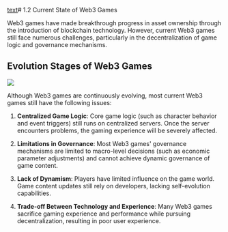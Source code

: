 [text](../../../../../../../../AI/Flatworld/Flatworld-conundrum/document/StyleGuide.md)# 1.2 Current State of Web3 Games

Web3 games have made breakthrough progress in asset ownership through the introduction of blockchain technology. However, current Web3 games still face numerous challenges, particularly in the decentralization of game logic and governance mechanisms.

## Evolution Stages of Web3 Games

![](https://www.mermaidchart.com/raw/27b86819-cb11-4ec6-8137-440f0a005202?theme=light&version=v0.1&format=svg)

Although Web3 games are continuously evolving, most current Web3 games still have the following issues:

1. **Centralized Game Logic**: Core game logic (such as character behavior and event triggers) still runs on centralized servers. Once the server encounters problems, the gaming experience will be severely affected.

2. **Limitations in Governance**: Most Web3 games' governance mechanisms are limited to macro-level decisions (such as economic parameter adjustments) and cannot achieve dynamic governance of game content.

3. **Lack of Dynamism**: Players have limited influence on the game world. Game content updates still rely on developers, lacking self-evolution capabilities.

4. **Trade-off Between Technology and Experience**: Many Web3 games sacrifice gaming experience and performance while pursuing decentralization, resulting in poor user experience.
